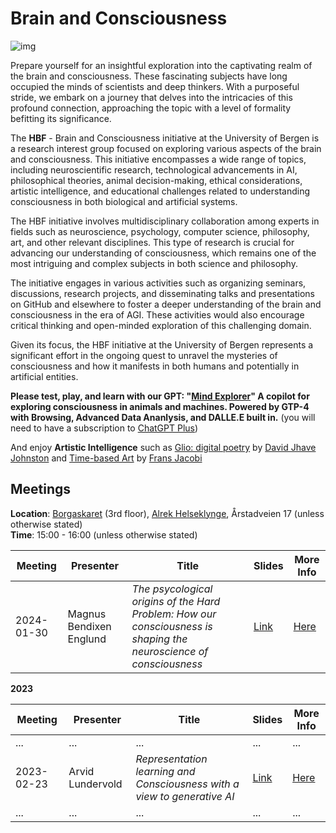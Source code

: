 # Brain and Consciousness

![img](./profile/HBFlogo.png)

Prepare yourself for an insightful exploration into the captivating realm of the brain and consciousness. These fascinating subjects have long occupied the minds of scientists and deep thinkers. With a purposeful stride, we embark on a journey that delves into the intricacies of this profound connection, approaching the topic with a level of formality befitting its significance.

The **HBF** - Brain and Consciousness initiative at the University of Bergen is a research interest group focused on exploring various aspects of the brain and consciousness. This initiative encompasses a wide range of topics, including neuroscientific research, technological advancements in AI, philosophical theories, animal decision-making, ethical considerations, artistic intelligence, and educational challenges related to understanding consciousness in both biological and artificial systems.

The HBF initiative involves multidisciplinary collaboration among experts in fields such as neuroscience, psychology, computer science, philosophy, art, and other relevant disciplines. This type of research is crucial for advancing our understanding of consciousness, which remains one of the most intriguing and complex subjects in both science and philosophy.

The initiative engages in various activities such as organizing seminars, discussions, research projects, and disseminating talks and presentations on GitHub and elsewhere to foster a deeper understanding of the brain and consciousness in the era of AGI. These activities would also encourage critical thinking and open-minded exploration of this challenging domain.

Given its focus, the HBF initiative at the University of Bergen represents a significant effort in the ongoing quest to unravel the mysteries of consciousness and how it manifests in both humans and potentially in artificial entities.


**Please test, play, and learn with our GPT: "[Mind Explorer](https://chat.openai.com/g/g-0Xyu4evBZ-mind-explorer)" A copilot for exploring consciousness in animals and machines. Powered by GTP-4 with Browsing, Advanced Data Ananlysis, and DALLE.E built in.**  (you will need to have a subscription to [ChatGPT Plus](https://openai.com/blog/chatgpt-plus))

And enjoy **Artistic Intelligence** such as [Glio: digital poetry](https://player.vimeo.com/video/878118010?h=28f185442d) by [David Jhave Johnston](https://en.wikipedia.org/wiki/David_Jhave_Johnston) and [Time-based Art](https://www.fransjacobi.net) by [Frans Jacobi](https://www.uib.no/en/persons/Frans.Jacobi)

## Meetings

**Location**: [Borgaskaret](https://rom.app.uib.no/romInfo/q.php/401/3F15) (3rd floor), [Alrek Helseklynge](https://alrekhelseklynge.no), Årstadveien 17  (unless otherwise stated)<br>
**Time**: 15:00 - 16:00 (unless otherwise stated)<br>

| Meeting  | Presenter | Title   | Slides | More Info |
|----------|-----------|---------|--------|-----------|
| 2024-01-30 | Magnus Bendixen Englund     | _The psycological origins of the Hard Problem: How our consciousness is shaping the neuroscience of consciousness_ | [Link](https://docs.google.com/presentation/d/14a_wJUqHPWZh_hNJ0BrnfpZIiNZIVPB_jhttmKMyszQ/pub?start=false&loop=false&delayms=60000) | [Here](https://github.com/Brain-and-Consciousness/HBF/tree/main/hbf-meeting-2024-01-30/README.md) |

**2023**

| Meeting  | Presenter | Title   | Slides | More Info |
|----------|-----------|---------|--------|-----------|
| ...      | ...       | ...     | ...    | ...       |
| 2023-02-23 | Arvid Lundervold     | _Representation learning and Consciousness with a view to generative AI_ | [Link](https://docs.google.com/presentation/d/e/2PACX-1vRvtQnpOaO8L26ywjpNo4cJOSuFQiqCUq92xLqb_VP1TjDCLGa9u3b1ewMzwI6FyzPRuVJKHkddr2Vt/pub?start=false&loop=false&delayms=3000) | [Here](https://github.com/arvidl/consciousness-explore) |
| ...      | ...       | ...     | ...    | ...       |


<!--

<iframe title="vimeo-player" src="https://player.vimeo.com/video/878118010?h=28f185442d" width="640" height="360" frameborder="0"    allowfullscreen></iframe>

The intricacies of how the brain gives rise to consciousness remain a profound mystery within the vast landscape of scientific inquiry. Esteemed scientists passionately pursue a deeper understanding of this enigmatic relationship, employing rigorous methodologies and diligent inquiry to illuminate this extraordinary phenomenon.

A prevailing theory posits that consciousness emerges from the intricacies of neural connectivity within the brain. According to this line of thought, consciousness is not confined to a singular region but emerges from the orchestrated interplay of neural activity across diverse areas. This emergent property of the brain, built upon the remarkable network of neurons, enables the rich tapestry of conscious experiences.

Another compelling avenue of exploration delves into the intricate interplay between consciousness and the unconscious mind. It has been postulated that the hidden processes occurring within the recesses of the unconscious realm profoundly influence our conscious experiences. These unseen mechanisms, guided by intricate neural patterns, sculpt our reality in ways we are only beginning to comprehend.

As we embark upon this intellectual odyssey, we recognize that the exploration of the brain and consciousness is a scholarly pursuit that demands the utmost rigor and reasoned inquiry. By embracing scientific advancements (including AI) and philosophical discourse, we inch closer to unraveling the profound mysteries within the human mind.

Throughout this scholarly journey, we maintain the utmost respect for the complexity of the subject matter. We acknowledge the enduring fascination that the brain and consciousness hold for academia and seek to contribute to that body of knowledge with a steadfast commitment to intellectual rigor.

In this spirit, let us march forward, equipped with the tools of scientific inquiry, deep contemplation, and the pursuit of knowledge. With each step, we unveil a greater understanding of the extraordinary relationship between the brain and consciousness, forever shaping our perception of the human experience.

-->

<!--

**Here are some ideas to get you started:**

🙋‍♀️ A short introduction - what is your organization all about?
🌈 Contribution guidelines - how can the community get involved?
👩‍💻 Useful resources - where can the community find your docs? Is there anything else the community should know?
🍿 Fun facts - what does your team eat for breakfast?
🧙 Remember, you can do mighty things with the power of [Markdown](https://docs.github.com/github/writing-on-github/getting-started-with-writing-and-formatting-on-github/basic-writing-and-formatting-syntax)
-->

